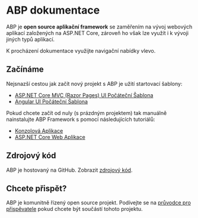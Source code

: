 # ABP dokumentace

ABP je **open source aplikační framework** se zaměřením na vývoj webových aplikací založených na ASP.NET Core, zároveň ho však lze využít i k vývoji jiných typů aplikací.

K procházení dokumentace využijte navigační nabídky vlevo.

## Začínáme

Nejsnazší cestou jak začít nový projekt s ABP je užití startovací šablony:

* [ASP.NET Core MVC (Razor Pages) UI Počáteční Šablona](Getting-Started-AspNetCore-MVC-Template.md)
* [Angular UI Počáteční Šablona](Getting-Started-Angular-Template.md)

Pokud chcete začít od nuly (s prázdným projektem) tak manuálně nainstalujte ABP Framework s pomocí následujících tutoriálů:

* [Konzolová Aplikace](Getting-Started-Console-Application.md)
* [ASP.NET Core Web Aplikace](Getting-Started-AspNetCore-Application.md)

## Zdrojový kód

ABP je hostovaný na GitHub. Zobrazit [zdrojový kód](https://github.com/abpframework/abp).

## Chcete přispět?

ABP je komunitně řízený open source projekt. Podívejte se na [průvodce pro přispěvatele](Contribution/Index.md) pokud chcete být součástí tohoto projektu.
